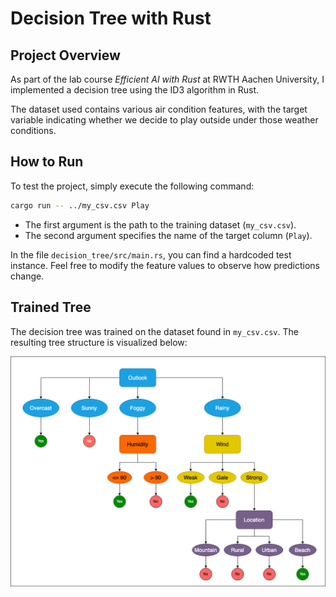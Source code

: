 # Decision Tree with Rust

## Project Overview

As part of the lab course *Efficient AI with Rust* at RWTH Aachen University, I implemented a decision tree using the ID3 algorithm in Rust.

The dataset used contains various air condition features, with the target variable indicating whether we decide to play outside under those weather conditions.

## How to Run

To test the project, simply execute the following command:

```bash
cargo run -- ../my_csv.csv Play
```

- The first argument is the path to the training dataset (`my_csv.csv`).
- The second argument specifies the name of the target column (`Play`).

In the file `decision_tree/src/main.rs`, you can find a hardcoded test instance. Feel free to modify the feature values to observe how predictions change.

## Trained Tree

The decision tree was trained on the dataset found in `my_csv.csv`. The resulting tree structure is visualized below:

<p float="left">
  <img src="tree.png" width="700" />
</p>
